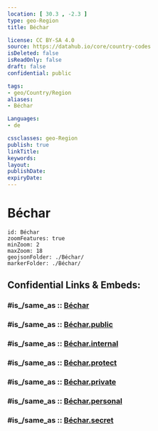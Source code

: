 ```yaml
---
location: [ 30.3 , -2.3 ] 
type: geo-Region
title: Béchar

license: CC BY-SA 4.0
source: https://datahub.io/core/country-codes
isDeleted: false
isReadOnly: false
draft: false
confidential: public

tags:
- geo/Country/Region
aliases:
- Béchar

Languages:
- de

cssclasses: geo-Region
publish: true
linkTitle: 
keywords: 
layout: 
publishDate: 
expiryDate: 
---
```


# Béchar

```leaflet
id: Béchar
zoomFeatures: true 
minZoom: 2 
maxZoom: 18
geojsonFolder: ./Béchar/
markerFolder: ./Béchar/
```


## Confidential Links & Embeds: 

### #is_/same_as :: [Béchar](/_Standards/Earth/Continent/Africa/Africa~North/Algeria/provinces~Algeria/Béchar.md) 

### #is_/same_as :: [Béchar.public](/_public/Earth/Continent/Africa/Africa~North/Algeria/provinces~Algeria/Béchar.public.md) 

### #is_/same_as :: [Béchar.internal](/_internal/Earth/Continent/Africa/Africa~North/Algeria/provinces~Algeria/Béchar.internal.md) 

### #is_/same_as :: [Béchar.protect](/_protect/Earth/Continent/Africa/Africa~North/Algeria/provinces~Algeria/Béchar.protect.md) 

### #is_/same_as :: [Béchar.private](/_private/Earth/Continent/Africa/Africa~North/Algeria/provinces~Algeria/Béchar.private.md) 

### #is_/same_as :: [Béchar.personal](/_personal/Earth/Continent/Africa/Africa~North/Algeria/provinces~Algeria/Béchar.personal.md) 

### #is_/same_as :: [Béchar.secret](/_secret/Earth/Continent/Africa/Africa~North/Algeria/provinces~Algeria/Béchar.secret.md)


